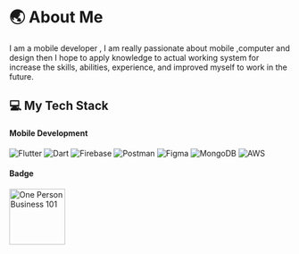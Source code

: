 # 🌏 About Me
I am a mobile developer , I am really passionate about mobile ,computer and design then I hope to apply knowledge to actual working system for increase the skills, abilities, experience, and improved myself to work in the future.

## 💻 My Tech Stack
#### Mobile Development
![Flutter](https://img.shields.io/badge/Flutter-02569B?style=for-the-badge&logo=flutter&logoColor=white)
![Dart](https://img.shields.io/badge/Dart-0175C2?style=for-the-badge&logo=dart&logoColor=white)
![Firebase](https://img.shields.io/badge/firebase-ffca28?style=for-the-badge&logo=firebase&logoColor=black)
![Postman](https://img.shields.io/badge/Postman-FF6C37?style=for-the-badge&logo=Postman&logoColor=white)
![Figma](https://img.shields.io/badge/Figma-F24E1E?style=for-the-badge&logo=figma&logoColor=white)
![MongoDB](https://img.shields.io/badge/MongoDB-4EA94B?style=for-the-badge&logo=mongodb&logoColor=white)
![AWS](https://img.shields.io/badge/Amazon_AWS-232F3E?style=for-the-badge&logo=amazon-aws&logoColor=white)


#### Badge
<a href="https://badgecheck.io?url=https%3A%2F%2Fapi.badgr.io%2Fpublic%2Fassertions%2FaxzWdacRR8uCOLjNfu3ngw%3Fidentity__email%3Dathitwis.dev%2540gmail.com&identity__email=athitwis.dev%40gmail.com">
    <img src="https://media.badgr.com/uploads/badges/assertion-axzWdacRR8uCOLjNfu3ngw.png?versionId=FN01daV_X8mxdXlwISJHU1LD1g9H2eah" alt="One Person Business 101" width="100">
</a>
